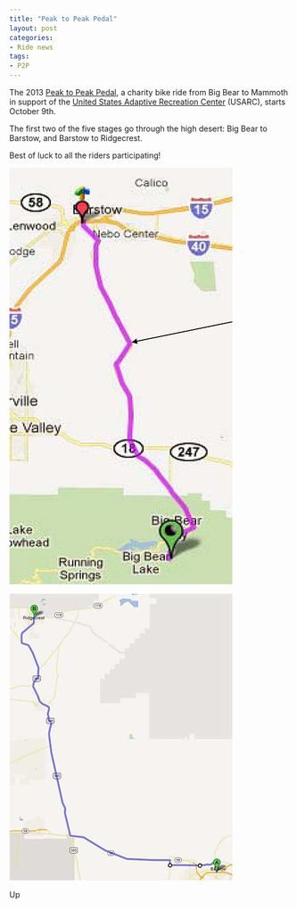 ```yaml
---
title: "Peak to Peak Pedal"
layout: post
categories:
- Ride news
tags:
- P2P
---
```


The 2013 [Peak to Peak Pedal](https://usarc.org/peak-to-peak-pedal), a charity bike ride from Big Bear to Mammoth in support of the [United States Adaptive Recreation Center](https://usarc.org/) (USARC), starts October 9th.

The first two of the five stages go through the high desert: Big Bear to Barstow, and Barstow to Ridgecrest.

Best of luck to all the riders participating!

![Peak to Peak Pedal, Big Bear to Barstow](/assets/img/2013/09/09-p2p-day-1.jpg)

![Peak to Peak Pedal, Barstow to Ridgecrest](/assets/img/2013/09/10-p2p-day-2.jpg)

Up
